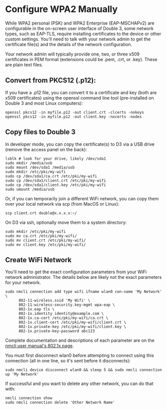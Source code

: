 # Configure WPA2 Manually

While WPA2 personal (PSK) and WPA2 Enterprise (EAP-MSCHAPv2) are configurable in the on-screen user interface of Double 3, some network types, such as EAP-TLS, require installing certificates to the device or other custom settings. You'll need to talk with your network admin to get the certificate file(s) and the details of the network configuration.

Your network admin will typically provide one, two, or three x509 certificates in PEM format (extensions could be .pem, .crt, or .key). These are plain text files. 

## Convert from PKCS12 (.p12):

If you have a .p12 file, you can convert it to a certificate and key (both are x509 certificates) using the openssl command line tool (pre-installed on Double 3 and most Linux computers):

    openssl pkcs12 -in myfile.p12 -out client.crt -clcerts -nokeys
    openssl pkcs12 -in myfile.p12 -out client.key -nocerts -nodes

## Copy files to Double 3

In developer mode, you can copy the certificate(s) to D3 via a USB drive (remove the access panel on the back):

    lsblk # look for your drive, likely /dev/sda1
    sudo mkdir /media/usb
    sudo mount /dev/sda1 /media/usb
    sudo mkdir /etc/pki/my-wifi
    sudo cp /dev/sda1/ca.crt /etc/pki/my-wifi
    sudo cp /dev/sda1/client.crt /etc/pki/my-wifi
    sudo cp /dev/sda1/client.key /etc/pki/my-wifi
    sudo umount /media/usb

Or, if you can temporarily join a different WiFi network, you can copy them over your local network via scp (from MacOS or Linux):

    scp client.crt double@x.x.x.x:~/

On D3 via ssh, optionally move them to a system directory:

    sudo mkdir /etc/pki/my-wifi
    sudo mv ca.crt /etc/pki/my-wifi/
    sudo mv client.crt /etc/pki/my-wifi/
    sudo mv client.key /etc/pki/my-wifi/

## Create WiFi Network

You'll need to get the exact configuration parameters from your WiFi network administrator. The details below are likely not the exact parameters for your network. 

    sudo nmcli connection add type wifi ifname wlan0 con-name 'My Network' \
          802-11-wireless.ssid 'My Wifi' \
          802-11-wireless-security.key-mgmt wpa-eap \
          802-1x.eap tls \
          802-1x.identity identity@example.com \
          802-1x.ca-cert /etc/pki/my-wifi/ca.crt \
          802-1x.client-cert /etc/pki/my-wifi/client.crt \
          802-1x.private-key /etc/pki/my-wifi/client.key \
          802-1x.private-key-password abc123

Complete documentation and descriptions of each parameter are on the [nmcli user manual's 802.1x page](https://developer.gnome.org/NetworkManager/stable/settings-802-1x.html).

You must first disconnect wlan0 before attempting to connect using this connection (all in one line, so it's sent before it disconnects):

    sudo nmcli device disconnect wlan0 && sleep 5 && sudo nmcli connection up 'My Network'

If successful and you want to delete any other network, you can do that with:

    nmcli connection show
    sudo nmcli connection delete 'Other Network Name'

